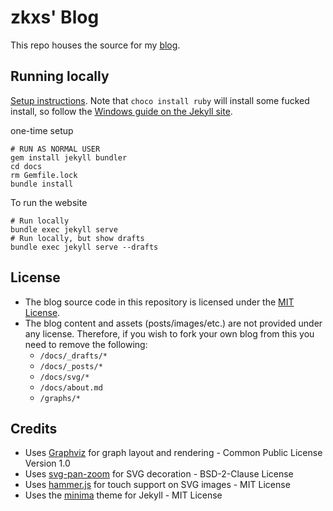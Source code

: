 # zkxs' Blog
This repo houses the source for my [blog](https://www.zkxs.dev/).

## Running locally

[Setup instructions](https://docs.github.com/en/pages/setting-up-a-github-pages-site-with-jekyll/testing-your-github-pages-site-locally-with-jekyll). Note that `choco install ruby` will install some fucked install, so follow the [Windows guide on the Jekyll site](https://jekyllrb.com/docs/installation/windows/).

one-time setup

```shell
# RUN AS NORMAL USER
gem install jekyll bundler
cd docs
rm Gemfile.lock
bundle install
```

To run the website

```shell
# Run locally
bundle exec jekyll serve
# Run locally, but show drafts
bundle exec jekyll serve --drafts
```

## License
- The blog source code in this repository is licensed under the [MIT License](LICENSE.txt).
- The blog content and assets (posts/images/etc.) are not provided under any license. Therefore, if you wish to fork your own blog from this you need to remove the following:
  - `/docs/_drafts/*`
  - `/docs/_posts/*`
  - `/docs/svg/*`
  - `/docs/about.md`
  - `/graphs/*`

## Credits
- Uses [Graphviz](https://graphviz.org/) for graph layout and rendering - Common Public License Version 1.0
- Uses [svg-pan-zoom](https://github.com/bumbu/svg-pan-zoom) for SVG decoration - BSD-2-Clause License
- Uses [hammer.js](https://github.com/hammerjs/hammer.js) for touch support on SVG images - MIT License
- Uses the [minima](https://github.com/jekyll/minima) theme for Jekyll - MIT License
